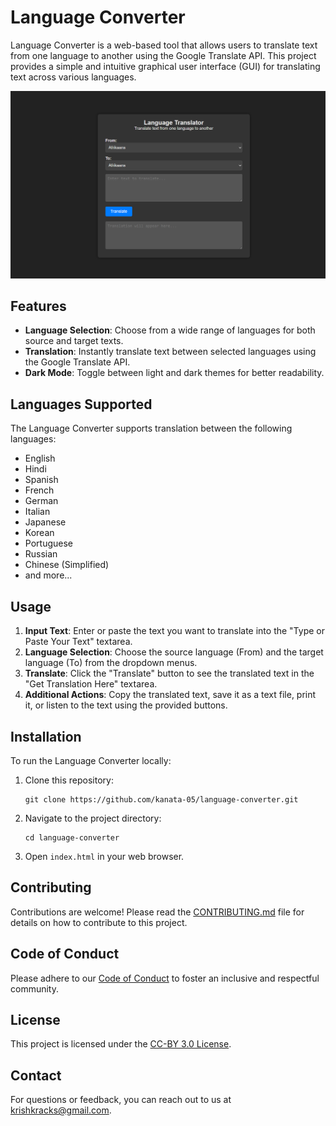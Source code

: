 # Language Converter

Language Converter is a web-based tool that allows users to translate text from one language to another using the Google Translate API. This project provides a simple and intuitive graphical user interface (GUI) for translating text across various languages.

![Language Converter Screenshot](./demo.png)

## Features

- **Language Selection**: Choose from a wide range of languages for both source and target texts.
- **Translation**: Instantly translate text between selected languages using the Google Translate API.
- **Dark Mode**: Toggle between light and dark themes for better readability.

## Languages Supported

The Language Converter supports translation between the following languages:
- English
- Hindi
- Spanish
- French
- German
- Italian
- Japanese
- Korean
- Portuguese
- Russian
- Chinese (Simplified)
- and more...

## Usage

1. **Input Text**: Enter or paste the text you want to translate into the "Type or Paste Your Text" textarea.
2. **Language Selection**: Choose the source language (From) and the target language (To) from the dropdown menus.
3. **Translate**: Click the "Translate" button to see the translated text in the "Get Translation Here" textarea.
4. **Additional Actions**: Copy the translated text, save it as a text file, print it, or listen to the text using the provided buttons.

## Installation

To run the Language Converter locally:

1. Clone this repository:
   ```
   git clone https://github.com/kanata-05/language-converter.git
   ```

2. Navigate to the project directory:
   ```
   cd language-converter
   ```

3. Open `index.html` in your web browser.

## Contributing

Contributions are welcome! Please read the [CONTRIBUTING.md](./CONTRIBUTING.md) file for details on how to contribute to this project.

## Code of Conduct

Please adhere to our [Code of Conduct](./CODE_OF_CONDUCT.md) to foster an inclusive and respectful community.

## License

This project is licensed under the [CC-BY 3.0 License](./LICENSE).

## Contact

For questions or feedback, you can reach out to us at krishkracks@gmail.com.
